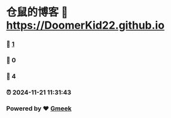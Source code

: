 # 仓鼠的博客 :link: https://DoomerKid22.github.io 
### :page_facing_up: [1](https://DoomerKid22.github.io/tag.html) 
### :speech_balloon: 0 
### :hibiscus: 4 
### :alarm_clock: 2024-11-21 11:31:43 
### Powered by :heart: [Gmeek](https://github.com/Meekdai/Gmeek)
